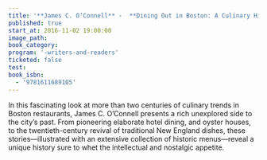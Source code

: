 ```yaml
---
title: '**James C. O’Connell** -  **Dining Out in Boston: A Culinary History**'
published: true
start_at: 2016-11-02 19:00:00
image_path:
book_category:
program: '-writers-and-readers'
ticketed: false
test:
book_isbn:
  - '9781611689105'
---
```



In this fascinating look at more than two centuries of culinary trends in Boston restaurants, James C. O’Connell presents a rich unexplored side to the city’s past. From pioneering elaborate hotel dining, and oyster houses, to the twentieth-century revival of traditional New England dishes, these stories—illustrated with an extensive collection of historic menus—reveal a unique history sure to whet the intellectual and nostalgic appetite.